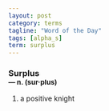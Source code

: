 ```yaml
---
layout: post
category: terms
tagline: "Word of the Day"
tags: [alpha_s]
term: surplus
---
```


<h3>Surplus<br/> <small>&mdash; n. (sur<span>&middot;</span>plus)</small></h3>
<p><ol>
<li>a positive knight</li>
</ol></p>
